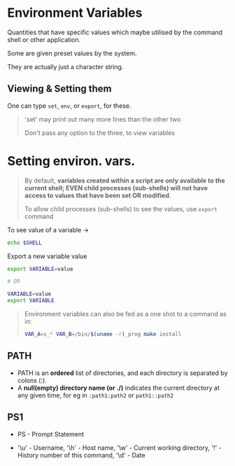 # Environment Variables

Quantities that have specific values which maybe utilised by the command shell or other application.

Some are given preset values by the system.

They are actually just a character string.

## Viewing & Setting them

One can type `set`, `env`, or `export`, for these.

> 'set' may print out many more lines than the other two
>
> Don't pass any option to the three, to view variables

# Setting environ. vars.

> By default, **variables created within a script are only available to the current shell; EVEN child processes (sub-shells) will not have access to values that have been set OR modified**.
>
> To allow child processes (sub-shells) to see the values, use `export` command

To see value of a variable -> 
```sh
echo $SHELL
```

Export a new variable value
```sh
export VARIABLE=value

# OR

VARIABLE=value
export VARIABLE
```

> Environment variables can also be fed as a one shot to a command as in:
>
> ```sh
> VAR_A=s_* VAR_B=/bin/$(uname -r)_prog make install
> ```

## PATH

* PATH is an **ordered** list of directories, and each directory is separated by colons (:).
* A **null(empty) directory name (or ./)** indicates the current directory at any given time, for eg in `:path1:path2` or `path1::path2`

## PS1

* PS - Prompt Statement

* '\u' - Username, '\h' - Host name, '\w' - Current working directory, '\!' - History number of this command, '\d' - Date


